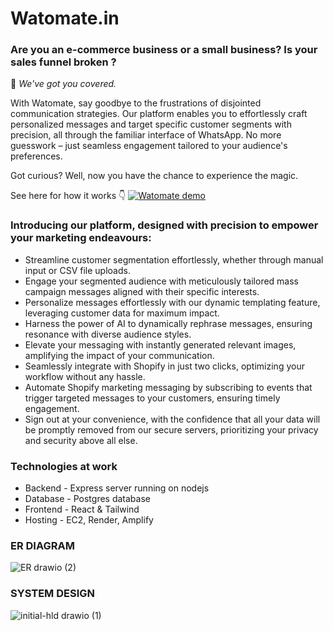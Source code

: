 # Watomate.in

### **Are you an e-commerce business or a small business? Is your sales funnel broken ?**

🤗 *We've got you covered.*

With Watomate, say goodbye to the frustrations of disjointed communication strategies. Our platform enables you to effortlessly craft personalized messages and target specific customer segments with precision, all through the familiar interface of WhatsApp. No more guesswork – just seamless engagement tailored to your audience's preferences.

Got curious? Well, now you have the chance to experience the magic.  

See here for how it works  👇
[![Watomate demo](https://www.youtube.com/watch?v=fIN0sXFfOGw/0.jpg)](https://www.youtube.com/watch?v=fIN0sXFfOGw "Watomate demo video")



### Introducing our  platform, designed with precision to empower your marketing endeavours:

- Streamline customer segmentation effortlessly, whether through manual input or CSV file uploads.
- Engage your segmented audience with meticulously tailored mass campaign messages aligned with their specific interests.
- Personalize messages effortlessly with our dynamic templating feature, leveraging customer data for maximum impact.
- Harness the power of AI to dynamically rephrase messages, ensuring resonance with diverse audience styles.
- Elevate your messaging with instantly generated relevant images, amplifying the impact of your communication.
- Seamlessly integrate with Shopify in just two clicks, optimizing your workflow without any hassle.
- Automate Shopify marketing messaging by subscribing to events that trigger targeted messages to your customers, ensuring timely engagement.
- Sign out at your convenience, with the confidence that all your data will be promptly removed from our secure servers, prioritizing your privacy and security above all else.


### Technologies at work

- Backend - Express server running on nodejs
- Database - Postgres database
- Frontend - React & Tailwind
- Hosting - EC2, Render, Amplify

### ER DIAGRAM

![ER drawio (2)](https://github.com/ashleshshenoy/watomateapp/assets/73695378/1114e92c-82ee-4f72-977e-ac79074fe8a6)

### SYSTEM DESIGN

![initial-hld drawio (1)](https://github.com/ashleshshenoy/watomateapp/assets/73695378/a775f457-2bf0-487f-aeb2-794976af7ce5)
